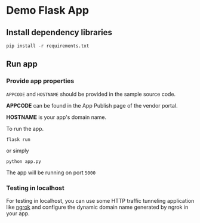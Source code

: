 # Demo Flask App

## Install dependency libraries

```shell
pip install -r requirements.txt
```

## Run app

### Provide app properties

``APPCODE`` and ``HOSTNAME`` should be provided in the sample source code.

**APPCODE** can be found in the App Publish page of the vendor portal.

**HOSTNAME** is your app's domain name.

To run the app.

```shell
flask run
```

or simply

```shell
python app.py
```

The app will be running on port ``5000``

### Testing in localhost
For testing in localhost, you can use some HTTP traffic tunneling application like [ngrok](https://ngrok.com/) and configure the dynamic domain name generated by ngrok in your app.